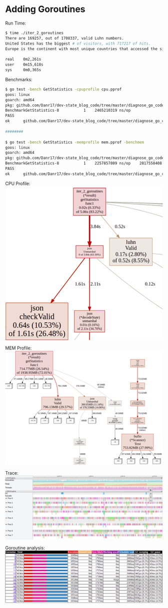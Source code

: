 # Adding Goroutines

Run Time:

```bash
$ time ./iter_2_goroutines
There are 169257, out of 1708337, valid Luhn numbers. 
United States has the biggest # of visitors, with 717217 of hits. 
Europe is the continent with most unique countries that accessed the site more than 1000 times. It has 33 unique countries. 

real	0m2,261s
user	0m15,618s
sys	    0m0,365s
```

Benchmarks:

```bash
$ go test -bench GetStatistics -cpuprofile cpu.pprof
goos: linux
goarch: amd64
pkg: github.com/Danr17/dev-state_blog_code/tree/master/diagnose_go_code/iter_2_goroutines
BenchmarkGetStatistics-8   	       1	2465210319 ns/op
PASS
ok  	github.com/Danr17/dev-state_blog_code/tree/master/diagnose_go_code/iter_2_goroutines	2.615s

########

$ go test -bench GetStatistics -memprofile mem.pprof -benchmem
goos: linux
goarch: amd64
pkg: github.com/Danr17/dev-state_blog_code/tree/master/diagnose_go_code/iter_2_goroutines
BenchmarkGetStatistics-8   	       1	2257857809 ns/op	2817558408 B/op	25624869 allocs/op
PASS
ok  	github.com/Danr17/dev-state_blog_code/tree/master/diagnose_go_code/iter_2_goroutines	2.262s

```

CPU Profile:
![iter 2 cpu](imgs/iter2_cpu.png "Iter 2 CPU")

MEM Profile:
![iter 2 mem](imgs/iter2_mem.png "Iter 2 MEM")

Trace:
![iter 2 trace](imgs/iter2_trace.png "Iter 2 Trace")

Goroutine analysis:
![iter 2 trace](imgs/iter2_goroutines.png "Iter 2 Goroutines")
